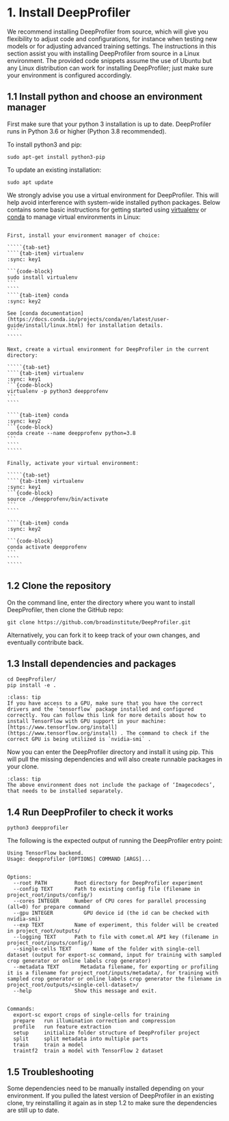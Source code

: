 # 1. Install DeepProfiler

We recommend installing DeepProfiler from source, which will give you flexibility to adjust code and configurations, for instance when testing new models or for adjusting advanced training settings. The instructions in this section assist you with installing DeepProfiler from source in a Linux environment. The provided code snippets assume the use of Ubuntu but any Linux distribution can work for installing DeepProfiler; just make sure your environment is configured accordingly.

## **1.1 Install python and choose an environment manager**

First make sure that your python 3 installation is up to date. DeepProfiler runs in Python 3.6 or higher (Python 3.8 recommended).

To install python3 and pip:
```{code-block}
sudo apt-get install python3-pip
```

To update an existing installation:
```{code-block}
sudo apt update
```

We strongly advise you use a virtual environment for DeepProfiler. This will help avoid interference with system-wide installed python packages. Below contains some basic instructions for getting started using [virtualenv](https://pypi.org/project/virtualenv/) or [conda](https://docs.conda.io/projects/conda/en/latest/user-guide/install/linux.html) to manage virtual environments in Linux:

``````{dropdown} **Virtual environment quickstart instructions**

First, install your environment manager of choice:

`````{tab-set}
````{tab-item} virtualenv
:sync: key1

```{code-block}
sudo install virtualenv
```
````
````{tab-item} conda
:sync: key2

See [conda documentation](https://docs.conda.io/projects/conda/en/latest/user-guide/install/linux.html) for installation details.
````
`````

Next, create a virtual environment for DeepProfiler in the current directory:

`````{tab-set}
````{tab-item} virtualenv
:sync: key1
```{code-block}
virtualenv -p python3 deepprofenv
```
````

````{tab-item} conda
:sync: key2
```{code-block}
conda create --name deepprofenv python=3.8 
```
````
`````

Finally, activate your virtual environment: 

`````{tab-set}
````{tab-item} virtualenv
:sync: key1
```{code-block}
source ./deepprofenv/bin/activate
```
````

````{tab-item} conda
:sync: key2

```{code-block}
conda activate deepprofenv
```
````
`````
``````


## **1.2 Clone the repository**

On the command line, enter the directory where you want to install DeepProfiler, then clone the GitHub repo:

```
git clone https://github.com/broadinstitute/DeepProfiler.git
```
Alternatively, you can fork it to keep track of your own changes, and eventually contribute back.


## **1.3 Install dependencies and packages**

```
cd DeepProfiler/
pip install -e .
```

```{admonition} Note
:class: tip
If you have access to a GPU, make sure that you have the correct drivers and the `tensorflow` package installed and configured correctly. You can follow this link for more details about how to install TensorFlow with GPU support in your machine: [https://www.tensorflow.org/install](https://www.tensorflow.org/install) . The command to check if the correct GPU is being utilized is `nvidia-smi` .
```

Now you can enter the DeepProfiler directory and install it using pip. This will pull the missing dependencies and will also create runnable packages in your clone.

```{admonition} Note
:class: tip
The above environment does not include the package of ‘Imagecodecs’, that needs to be installed separately.
```

## **1.4 Run DeepProfiler to check it works**

```
python3 deepprofiler
```
The following is the expected output of running the DeepProfiler entry point:

```
Using TensorFlow backend.
Usage: deepprofiler [OPTIONS] COMMAND [ARGS]...


Options:
  --root PATH         Root directory for DeepProfiler experiment
  --config TEXT       Path to existing config file (filename in project_root/inputs/config/)
  --cores INTEGER     Number of CPU cores for parallel processing (all=0) for prepare command
  --gpu INTEGER          GPU device id (the id can be checked with nvidia-smi)
  --exp TEXT          Name of experiment, this folder will be created in project_root/outputs/
  --logging TEXT      Path to file with comet.ml API key (filename in project_root/inputs/config/)
  --single-cells TEXT       Name of the folder with single-cell dataset (output for export-sc command, input for training with sampled crop generator or online labels crop generator)
  --metadata TEXT	    Metadata filename, for exporting or profiling it is a filename for project_root/inputs/metadata/, for training with sampled crop generator or online labels crop generator the filename in project_root/outputs/<single-cell-dataset>/
  --help              Show this message and exit.


Commands:
  export-sc export crops of single-cells for training
  prepare   run illumination correction and compression
  profile   run feature extraction
  setup     initialize folder structure of DeepProfiler project
  split     split metadata into multiple parts
  train     train a model
  traintf2  train a model with TensorFlow 2 dataset
```

## **1.5 Troubleshooting**

Some dependencies need to be manually installed depending on your environment. If you pulled the latest version of DeepProfiler in an existing clone, try reinstalling it again as in step 1.2 to make sure the dependencies are still up to date.

